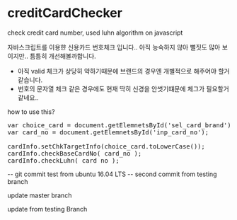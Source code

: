 # creditCardChecker
check credit card number, used luhn algorithm on javascript

자바스크립트를 이용햔 신용카드 번호체크 입니다..
아직 능숙하지 않아 뻘짓도 많아 보이지만.. 틈틈히 개선해볼까합니다.

- 아직 valid 체크가 상당히 약하기때문에 브랜드의 경우엔 개별적으로 해주어야 할거같습니다.
- 번호의 문자열 체크 같은 경우에도 현재 딱히 신경을 안썻기떄문에 체그가 필요할거 같네요..

how to use this?
<pre>
var choice_card = document.getElemnetsById('sel_card_brand');
var card_no = document.getElemnetsById('inp_card_no');

cardInfo.setChkTargetInfo(choice_card.toLowerCase());
cardInfo.checkBaseCardNo( card_no );
cardInfo.checkLuhn( card_no );
</pre>

-- git commit test from ubuntu 16.04 LTS
-- second commit from testing branch

update master branch

update from testing Branch

